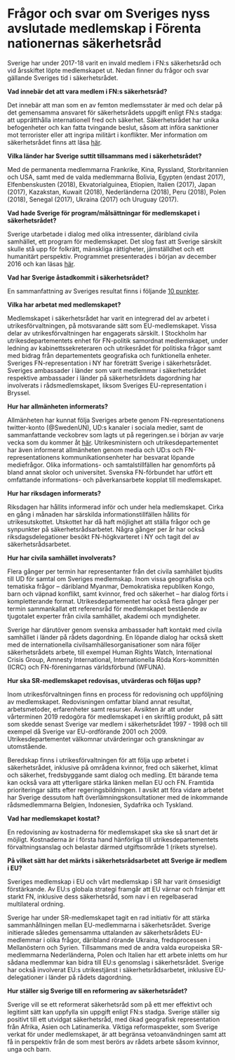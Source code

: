# Frågor och svar om Sveriges nyss avslutade medlemskap i Förenta nationernas säkerhetsråd

Sverige har under 2017-18 varit en invald medlem i FN:s säkerhetsråd och vid årsskiftet löpte medlemskapet ut. Nedan finner du frågor och svar gällande Sveriges tid i säkerhetsrådet.

**Vad innebär det att vara medlem i FN:s säkerhetsråd?**

Det innebär att man som en av femton medlemsstater är med och delar på det gemensamma ansvaret för säkerhetsrådets uppgift enligt FN:s stadga: att upprätthålla internationell fred och säkerhet. Säkerhetsrådet har unika befogenheter och kan fatta tvingande beslut, såsom att införa sanktioner mot terrorister eller att ingripa militärt i konflikter. Mer information om säkerhetsrådet finns att läsa [här](~/link/11216c558c1246b7af0b5c9cac6c9b1b.aspx "Det här är FN:s säkerhetsråd").

**Vilka länder har Sverige suttit tillsammans med i säkerhetsrådet?**

Med de permanenta medlemmarna Frankrike, Kina, Ryssland, Storbritannien och USA, samt med de valda medlemmarna Bolivia, Egypten (endast 2017), Elfenbenskusten (2018), Ekvatorialguinea, Etiopien, Italien (2017), Japan (2017), Kazakstan, Kuwait (2018), Nederländerna (2018), Peru (2018), Polen (2018), Senegal (2017), Ukraina (2017) och Uruguay (2017).

**Vad hade Sverige för program/målsättningar för medlemskapet i säkerhetsrådet?**

Sverige utarbetade i dialog med olika intressenter, däribland civila samhället, ett program för medlemskapet. Det slog fast att Sverige särskilt skulle stå upp för folkrätt, mänskliga rättigheter, jämställdhet och ett humanitärt perspektiv. Programmet presenterades i början av december 2016 och kan läsas [här](https://www.regeringen.se/492373/contentassets/67ee1af8dd154a1c928e008641ec07e6/program-for-sveriges-medlemskap-i-fns-sakerhetsrad-2017-2018.pdf "Program för Sveriges medlemskap i FN:s säkerhetsråd 2017-18").

**Vad har Sverige åstadkommit i säkerhetsrådet?**

En sammanfattning av Sveriges resultat finns i följande [10 punkter](/artiklar/2018/12/10-punkter-om-sveriges-medlemskap-i-fns-sakerhetsrad-2017-18/ "10 punkter om Sveriges medlemskap i FN:s säkerhetsråd 2017-18").

**Vilka har arbetat med medlemskapet?**

Medlemskapet i säkerhetsrådet har varit en integrerad del av arbetet i utrikesförvaltningen, på motsvarande sätt som EU-medlemskapet. Vissa delar av utrikesförvaltningen har engagerats särskilt. I Stockholm har utrikesdepartementets enhet för FN-politik samordnat medlemskapet, under ledning av kabinettssekreteraren och utrikesrådet för politiska frågor samt med bidrag från departementets geografiska och funktionella enheter. Sveriges FN-representation i NY har företrätt Sverige i säkerhetsrådet. Sveriges ambassader i länder som varit medlemmar i säkerhetsrådet respektive ambassader i länder på säkerhetsrådets dagordning har involverats i rådsmedlemskapet, liksom Sveriges EU-representation i Bryssel.

**Hur har allmänheten informerats?**

Allmänheten har kunnat följa Sveriges arbete genom FN-representationens twitter-konto (@SwedenUN), UD:s kanaler i sociala medier, samt de sammanfattande veckobrev som lagts ut på regeringen.se i början av varje vecka som du kommer åt [här](~/link/9254da289fea4f47b2a74050ee834eff.aspx "Sverige i FN:s säkerhetsråd"). Utrikesministern och utrikesdepartementet har även informerat allmänheten genom media och UD:s och FN-representationens kommunikationsenheter har besvarat löpande mediefrågor. Olika informations- och samtalstillfällen har genomförts på bland annat skolor och universitet. Svenska FN-förbundet har utfört ett omfattande informations- och påverkansarbete kopplat till medlemskapet.

**Hur har riksdagen informerats?**

Riksdagen har hållits informerad inför och under hela medlemskapet. Cirka en gång i månaden har särskilda informationstillfällen hållits för utrikesutskottet. Utskottet har då haft möjlighet att ställa frågor och ge synpunkter på säkerhetsrådsarbetet. Några gånger per år har också riksdagsdelegationer besökt FN-högkvarteret i NY och tagit del av säkerhetsrådsarbetet.

**Hur har civila samhället involverats?**

Flera gånger per termin har representanter från det civila samhället bjudits till UD för samtal om Sveriges medlemskap. Inom vissa geografiska och tematiska frågor – däribland Myanmar, Demokratiska republiken Kongo, barn och väpnad konflikt, samt kvinnor, fred och säkerhet – har dialog förts i kompletterande format. Utrikesdepartementet har också flera gånger per termin sammankallat ett referensråd för medlemskapet bestående av tjugotalet experter från civila samhället, akademi och myndigheter.

Sverige har därutöver genom svenska ambassader haft kontakt med civila samhället i länder på rådets dagordning. En löpande dialog har också skett med de internationella civilsamhällesorganisationer som nära följer säkerhetsrådets arbete, till exempel Human Rights Watch, International Crisis Group, Amnesty International, Internationella Röda Kors-kommittén (ICRC) och FN-föreningarnas världsförbund (WFUNA).

**Hur ska SR-medlemskapet redovisas, utvärderas och följas upp?**

Inom utrikesförvaltningen finns en process för redovisning och uppföljning av medlemskapet. Redovisningen omfattar bland annat resultat, arbetsmetoder, erfarenheter samt resurser. Avsikten är att under vårterminen 2019 redogöra för medlemskapet i en skriftlig produkt, på sätt som skedde senast Sverige var medlem i säkerhetsrådet 1997 - 1998 och till exempel då Sverige var EU-ordförande 2001 och 2009. Utrikesdepartementet välkomnar utvärderingar och granskningar av utomstående.

Beredskap finns i utrikesförvaltningen för att följa upp arbetet i säkerhetsrådet, inklusive på områdena kvinnor, fred och säkerhet, klimat och säkerhet, fredsbyggande samt dialog och medling. Ett bärande tema kan också vara att ytterligare stärka länken mellan EU och FN. Framtida prioriteringar sätts efter regeringsbildningen. I avsikt att föra vidare arbetet har Sverige dessutom haft överlämningskonsultationer med de inkommande rådsmedlemmarna Belgien, Indonesien, Sydafrika och Tyskland.

**Vad har medlemskapet kostat?**

En redovisning av kostnaderna för medlemskapet ska ske så snart det är möjligt. Kostnaderna är i första hand hänförliga till utrikesdepartementets förvaltningsanslag och belastar därmed utgiftsområde 1 (rikets styrelse).

**På vilket sätt har det märkts i säkerhetsrådsarbetet att Sverige är medlem i EU?**

Sveriges medlemskap i EU och vårt medlemskap i SR har varit ömsesidigt förstärkande. Av EU:s globala strategi framgår att EU värnar och främjar ett starkt FN, inklusive dess säkerhetsråd, som nav i en regelbaserad multilateral ordning.

Sverige har under SR-medlemskapet tagit en rad initiativ för att stärka sammanhållningen mellan EU-medlemmarna i säkerhetsrådet. Sverige initierade således gemensamma uttalanden av säkerhetsrådets EU-medlemmar i olika frågor, däribland rörande Ukraina, fredsprocessen i Mellanöstern och Syrien. Tillsammans med de andra valda europeiska SR-medlemmarna Nederländerna, Polen och Italien har ett arbete inletts om hur sådana medlemmar kan bidra till EU:s genomslag i säkerhetsrådet. Sverige har också involverat EU:s utrikestjänst i säkerhetsrådsarbetet, inklusive EU-delegationer i länder på rådets dagordning.

**Hur ställer sig Sverige till en reformering av säkerhetsrådet?**

Sverige vill se ett reformerat säkerhetsråd som på ett mer effektivt och legitimt sätt kan uppfylla sin uppgift enligt FN:s stadga. Sverige ställer sig positivt till ett utvidgat säkerhetsråd, med ökad geografisk representation från Afrika, Asien och Latinamerika. Viktiga reformaspekter, som Sverige verkat för under medlemskapet, är att begränsa vetoanvändningen samt att få in perspektiv från de som mest berörs av rådets arbete såsom kvinnor, unga och barn.
